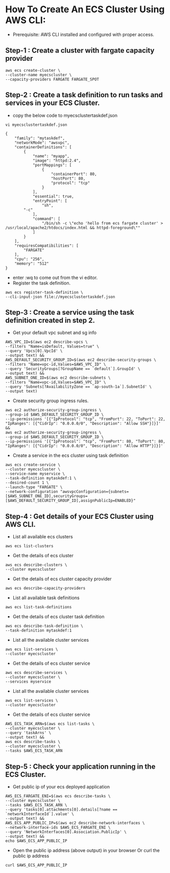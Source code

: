 # How To Create An ECS Cluster Using AWS CLI:
- Prerequisite: AWS CLI installed and configured with proper access.
## Step-1 : Create a cluster with fargate capacity provider
```
aws ecs create-cluster \
--cluster-name myecscluster \
--capacity-providers FARGATE FARGATE_SPOT
```
## Step-2 : Create a task definition to run tasks and services in your ECS Cluster.
- copy the below code to myecsclustertaskdef.json
```
vi myecsclustertaskdef.json
```
```
{
    "family": "mytaskdef", 
    "networkMode": "awsvpc", 
    "containerDefinitions": [
        {
            "name": "myapp", 
            "image": "httpd:2.4", 
            "portMappings": [
                {
                    "containerPort": 80, 
                    "hostPort": 80, 
                    "protocol": "tcp"
                }
            ], 
            "essential": true, 
            "entryPoint": [
                "sh",
        "-c"
            ], 
            "command": [
                "/bin/sh -c \"echo 'hello from ecs fargate cluster' >  /usr/local/apache2/htdocs/index.html && httpd-foreground\""
            ]
        }
    ], 
    "requiresCompatibilities": [
        "FARGATE"
    ], 
    "cpu": "256", 
    "memory": "512"
}
```
- enter :wq to come out from the vi editor.
- Register the task definition.
```
aws ecs register-task-definition \
--cli-input-json file://myecsclustertaskdef.json
```
## Step-3 : Create a service using the task definition created in step 2.
- Get your default vpc subnet and sg info
```
AWS_VPC_ID=$(aws ec2 describe-vpcs \
--filters "Name=isDefault, Values=true" \
--query 'Vpcs[0].VpcId' \
--output text) &&
AWS_DEFAULT_SECURITY_GROUP_ID=$(aws ec2 describe-security-groups \
--filters "Name=vpc-id,Values=$AWS_VPC_ID" \
--query 'SecurityGroups[?GroupName == `default`].GroupId' \
--output text) &&
AWS_SUBNET_ONE_ID=$(aws ec2 describe-subnets \
--filters "Name=vpc-id,Values=$AWS_VPC_ID" \
--query 'Subnets[?AvailabilityZone == `ap-south-1a`].SubnetId' \
--output text)
```
- Create security group ingress rules.
```
aws ec2 authorize-security-group-ingress \
--group-id $AWS_DEFAULT_SECURITY_GROUP_ID \
--ip-permissions '[{"IpProtocol": "tcp", "FromPort": 22, "ToPort": 22, "IpRanges": [{"CidrIp": "0.0.0.0/0", "Description": "Allow SSH"}]}]' &&
aws ec2 authorize-security-group-ingress \
--group-id $AWS_DEFAULT_SECURITY_GROUP_ID \
--ip-permissions '[{"IpProtocol": "tcp", "FromPort": 80, "ToPort": 80, "IpRanges": [{"CidrIp": "0.0.0.0/0", "Description": "Allow HTTP"}]}]'
```
- Create a service in the ecs cluster using task definition
```
aws ecs create-service \
--cluster myecscluster \
--service-name myservice \
--task-definition mytaskdef:1 \
--desired-count 1 \
--launch-type "FARGATE" \
--network-configuration "awsvpcConfiguration={subnets=[$AWS_SUBNET_ONE_ID],securityGroups=[$AWS_DEFAULT_SECURITY_GROUP_ID],assignPublicIp=ENABLED}"
```
## Step-4 : Get details of your ECS Cluster using AWS CLI.
- List all available ecs clusters
```
aws ecs list-clusters
```
- Get the details of ecs cluster
```
aws ecs describe-clusters \
--cluster myecscluster
```
- Get the details of ecs cluster capacity provider
```
aws ecs describe-capacity-providers
```
- List all available task definitions
```
aws ecs list-task-definitions
```
- Get the details of ecs cluster task definition
```
aws ecs describe-task-definition \
--task-definition mytaskdef:1
```
- List all the available cluster services
```
aws ecs list-services \
--cluster myecscluster
```
- Get the details of ecs cluster service
```
aws ecs describe-services \
--cluster myecscluster \
--services myservice
```
- List all the available cluster services
```
aws ecs list-services \
--cluster myecscluster
```
- Get the details of ecs cluster service
```
AWS_ECS_TASK_ARN=$(aws ecs list-tasks \
--cluster myecscluster \
--query 'taskArns' \
--output text) &&
aws ecs describe-tasks \
--cluster myecscluster \
--tasks $AWS_ECS_TASK_ARN
```
## Step-5 : Check your application running in the ECS Cluster.
- Get public ip of your ecs deployed application
```
AWS_ECS_FARGATE_ENI=$(aws ecs describe-tasks \
--cluster myecscluster \
--tasks $AWS_ECS_TASK_ARN \
--query 'tasks[0].attachments[0].details[?name == `networkInterfaceId`].value' \
--output text) && 
AWS_ECS_APP_PUBLIC_IP=$(aws ec2 describe-network-interfaces \
--network-interface-ids $AWS_ECS_FARGATE_ENI \
--query 'NetworkInterfaces[0].Association.PublicIp' \
--output text) &&
echo $AWS_ECS_APP_PUBLIC_IP
```
- Open the public ip address (above output) in your browser Or curl the public ip address
```
curl $AWS_ECS_APP_PUBLIC_IP
```
